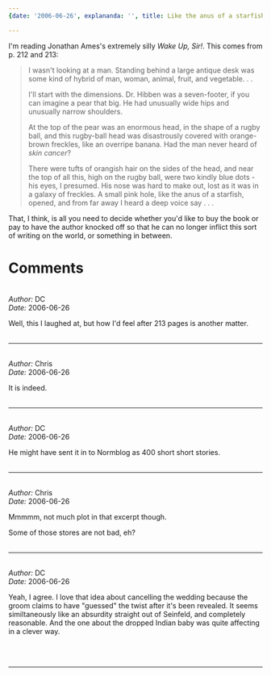 ```yaml
---
{date: '2006-06-26', explananda: '', title: Like the anus of a starfish}

---
```


I'm reading Jonathan Ames's extremely silly <i>Wake Up, Sir!</i>.  This comes from p. 212 and 213: <blockquote>I wasn't looking at a man.  Standing behind a large antique desk was some kind of hybrid of man, woman, animal, fruit, and vegetable. . .

I'll start with the dimensions.  Dr. Hibben was a seven-footer, if you can imagine a pear that big.  He had unusually wide hips and unusually narrow shoulders.

At the top of the pear was an enormous head, in the shape of a rugby ball, and
this rugby-ball head was disastrously covered with orange-brown freckles, like
an overripe banana. Had the man never heard of <i>skin cancer</i>?

There were tufts of orangish hair on the sides of the head, and near the top of all this, high on the rugby ball, were two kindly blue dots - his eyes, I presumed.  His nose was hard to make out, lost as it was in a galaxy of freckles.  A small pink hole, like the anus of a starfish, opened, and from far away I heard a deep voice say . . . </blockquote>That, I think, is all you need to decide whether you'd like to buy the book or pay to have the author knocked off so that he can no longer inflict this sort of writing on the world, or something in between.


<h1>Comments</h1>


<br/>
<em>Author:</em> DC
<br/><em>Date:</em> 2006-06-26

Well, this I laughed at, but how I'd feel after 213 pages is another matter.
<br/>
<br/>

*******************************************************************************



<br/>
<em>Author:</em> Chris
<br/><em>Date:</em> 2006-06-26

It is indeed.
<br/>
<br/>

*******************************************************************************



<br/>
<em>Author:</em> DC
<br/><em>Date:</em> 2006-06-26

He might have sent it in to Normblog as 400 short short stories.
<br/>
<br/>

*******************************************************************************



<br/>
<em>Author:</em> Chris
<br/><em>Date:</em> 2006-06-26

Mmmmm, not much plot in that excerpt though.

Some of those stores are not bad, eh?
<br/>
<br/>

*******************************************************************************



<br/>
<em>Author:</em> DC
<br/><em>Date:</em> 2006-06-26

Yeah, I agree. I love that idea about cancelling the wedding because the groom claims to have "guessed" the twist after it's been revealed. It seems similtaneously like an absurdity straight out of Seinfeld, and completely reasonable. And the one about the dropped Indian baby was quite affecting in a clever way.

<br/>
<br/>

*******************************************************************************
